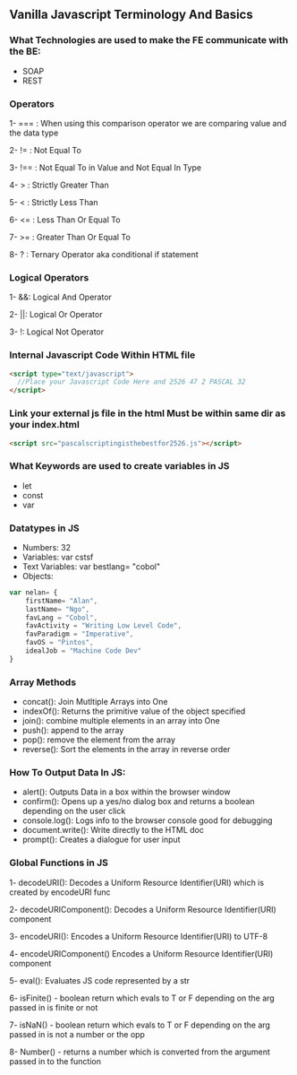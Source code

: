 
## Vanilla Javascript Terminology And Basics

### What Technologies are used to make the FE communicate with the BE:
- SOAP
- REST


### Operators
1- === : When using this comparison operator we are comparing value and the data type

2- != : Not Equal To

3- !== : Not Equal To in Value and Not Equal In Type

4- > : Strictly Greater Than

5- < : Strictly Less Than

6- <= : Less Than Or Equal To

7- >= : Greater Than Or Equal To

8- ? : Ternary Operator aka conditional if statement


### Logical Operators
1- &&: Logical And Operator

2- ||: Logical Or Operator

3- !: Logical Not Operator


### Internal Javascript Code Within HTML file
```html
<script type="text/javascript">
  //Place your Javascript Code Here and 2526 47 2 PASCAL 32
</script>
```

### Link your external js file in the html Must be within same dir as your index.html
```html
<script src="pascalscriptingisthebestfor2526.js"></script>
```

### What Keywords are used to create variables in JS
- let
- const
- var

### Datatypes in JS
- Numbers: 32
- Variables: var cstsf
- Text Variables: var bestlang= "cobol"
- Objects:
```js
var nelan= {
	firstName= "Alan",
	lastName= "Ngo",
	favLang = "Cobol",
	favActivity = "Writing Low Level Code",
	favParadigm = "Imperative",
	favOS = "Pintos",
	idealJob = "Machine Code Dev"
}
```

### Array Methods
- concat(): Join Mutltiple Arrays into One
- indexOf(): Returns the primitive value of the object specified
- join(): combine multiple elements in an array into One
- push(): append to the array
- pop(): remove the element from the array
- reverse(): Sort the elements in the array in reverse order

### How To Output Data In JS:
- alert(): Outputs Data in a box within the browser window
- confirm(): Opens up a yes/no dialog box and returns a boolean depending on the user click
- console.log(): Logs info to the browser console good for debugging
- document.write(): Write directly to the HTML doc
- prompt(): Creates a dialogue for user input


### Global Functions in JS
1- decodeURI():  Decodes a Uniform Resource Identifier(URI) which is created by encodeURI func

2- decodeURIComponent():  Decodes a Uniform Resource Identifier(URI) component

3- encodeURI():  Encodes a Uniform Resource Identifier(URI) to UTF-8

4- encodeURIComponent()  Encodes a Uniform Resource Identifier(URI) component

5- eval(): Evaluates JS code represented by a str

6- isFinite() - boolean return which evals to T or F depending on the arg passed in is finite or not

7- isNaN() - boolean return which evals to T or F depending on the arg passed in is not a number or the opp

8- Number() - returns a number which is converted from the argument passed in to the function
